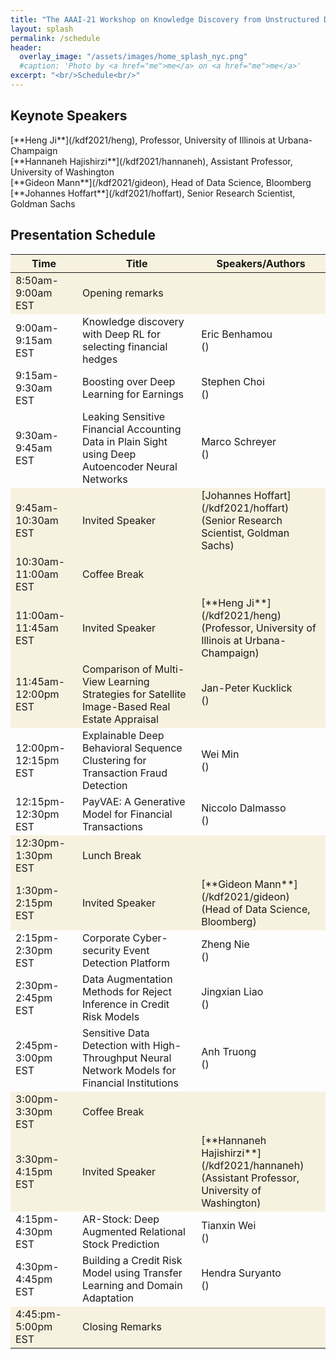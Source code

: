 ```yaml
---
title: "The AAAI-21 Workshop on Knowledge Discovery from Unstructured Data in Financial Services"
layout: splash
permalink: /schedule
header:
  overlay_image: "/assets/images/home_splash_nyc.png"
  #caption: 'Photo by <a href="me">me</a> on <a href="me">me</a>'
excerpt: "<br/>Schedule<br/>"
---
```



<h2>Keynote Speakers</h2>
[**Heng Ji**](/kdf2021/heng), Professor, University of Illinois at Urbana-Champaign<br>
[**Hannaneh Hajishirzi**](/kdf2021/hannaneh), Assistant Professor, University of Washington<br>
[**Gideon Mann**](/kdf2021/gideon), Head of Data Science, Bloomberg<br>
[**Johannes Hoffart**](/kdf2021/hoffart), Senior Research Scientist, Goldman Sachs<br>
<h2>Presentation Schedule</h2>

<center>
<table>
<thead>
	<tr bgcolor="#f7f1df">
        <th markdown="span">Time</th>
        <th markdown="span">Title</th>
        <th markdown="span">Speakers/Authors</th>
    </tr>
</thead>
<tbody>
    <tr bgcolor="#f7f1df">
        <td markdown="span">8:50am-9:00am EST</td>
        <td markdown="span">Opening remarks</td>
        <td markdown="span">&nbsp;</td>
    </tr>
    <tr>
        <td markdown="span">9:00am-9:15am EST</td>
        <td markdown="span">Knowledge discovery with Deep RL for selecting financial hedges</td>
        <td markdown="span">Eric Benhamou<br/>()</td>
    </tr> 
    <tr>
        <td markdown="span">9:15am-9:30am EST</td>
        <td markdown="span">Boosting over Deep Learning for Earnings</td>
        <td markdown="span">Stephen Choi<br/>()</td>
    </tr>   
    <tr>
        <td markdown="span">9:30am-9:45am EST</td>
        <td markdown="span">Leaking Sensitive Financial Accounting Data in Plain Sight using Deep Autoencoder Neural Networks</td>
        <td markdown="span">Marco Schreyer<br/>()</td>
    </tr> 
    <tr bgcolor="#f7f1df">
        <td markdown="span">9:45am-10:30am EST</td>
        <td markdown="span">Invited Speaker</td>
        <td markdown="span">[Johannes Hoffart](/kdf2021/hoffart)<br/>(Senior Research Scientist, Goldman Sachs)</td>
    </tr> 
    <tr bgcolor="#f7f1df">
        <td markdown="span">10:30am-11:00am EST</td>
        <td markdown="span">Coffee Break</td>
        <td markdown="span">&nbsp;</td>
    </tr> 
    <tr bgcolor="#f7f1df">
        <td markdown="span">11:00am-11:45am EST</td>
        <td markdown="span">Invited Speaker</td>
        <td markdown="span">[**Heng Ji**](/kdf2021/heng)<br/>(Professor, University of Illinois at Urbana-Champaign)</td>
    </tr> 
    <tr bgcolor="#f7f1df">
        <td markdown="span">11:45am-12:00pm EST</td>
        <td markdown="span">Comparison of Multi-View Learning Strategies for Satellite Image-Based Real Estate Appraisal</td>
        <td markdown="span">Jan-Peter Kucklick<br/>()</td>
    </tr>
    <tr>
        <td markdown="span">12:00pm-12:15pm EST</td>
        <td markdown="span">Explainable Deep Behavioral Sequence Clustering for Transaction Fraud Detection</td>
        <td markdown="span">Wei Min<br/>()</td>
    </tr> 
    <tr>
        <td markdown="span">12:15pm-12:30pm EST</td>
        <td markdown="span">PayVAE: A Generative Model for Financial Transactions</td>
        <td markdown="span">Niccolo Dalmasso<br/>()</td>
    </tr> 
    <tr bgcolor="#f7f1df">
        <td markdown="span">12:30pm-1:30pm EST</td>
        <td markdown="span">Lunch Break</td>
        <td markdown="span">&nbsp;</td>
    </tr>  
    <tr bgcolor="#f7f1df">
        <td markdown="span">1:30pm-2:15pm EST</td>
        <td markdown="span">Invited Speaker</td>
        <td markdown="span">[**Gideon Mann**](/kdf2021/gideon)<br/>(Head of Data Science, Bloomberg)</td>
    </tr>  
    <tr>
        <td markdown="span">2:15pm-2:30pm EST</td>
        <td markdown="span">Corporate Cyber-security Event Detection Platform</td>
        <td markdown="span">Zheng Nie<br/>()</td>
    </tr> 
    <tr>
        <td markdown="span">2:30pm-2:45pm EST</td>
        <td markdown="span">Data Augmentation Methods for Reject Inference in Credit Risk Models</td>
        <td markdown="span">Jingxian Liao<br/>()</td>
    </tr> 
    <tr>
        <td markdown="span">2:45pm-3:00pm EST</td>
        <td markdown="span">Sensitive Data Detection with High-Throughput Neural Network Models for Financial Institutions</td>
        <td markdown="span">Anh Truong<br/>()</td>
    </tr>  
    <tr bgcolor="#f7f1df">
        <td markdown="span">3:00pm-3:30pm EST</td>
        <td markdown="span">Coffee Break</td>
        <td markdown="span">&nbsp;</td>
    </tr> 
    <tr bgcolor="#f7f1df">
        <td markdown="span">3:30pm-4:15pm EST</td>
        <td markdown="span">Invited Speaker</td>
        <td markdown="span">[**Hannaneh Hajishirzi**](/kdf2021/hannaneh)<br/>(Assistant Professor, University of Washington)</td>
    </tr>
    <tr>
        <td markdown="span">4:15pm-4:30pm EST</td>
        <td markdown="span">AR-Stock: Deep Augmented Relational Stock Prediction</td>
        <td markdown="span">Tianxin Wei<br/>()</td>
    </tr> 
    <tr>
        <td markdown="span">4:30pm-4:45pm EST</td>
        <td markdown="span">Building a Credit Risk Model using Transfer Learning and Domain Adaptation</td>
        <td markdown="span">Hendra Suryanto<br/>()</td>
    </tr>  
    <tr bgcolor="#f7f1df">
        <td markdown="span">4:45:pm-5:00pm EST</td>
        <td markdown="span">Closing Remarks</td>
        <td markdown="span">&nbsp;</td>
    </tr>       
</tbody>
</table>
</center>

